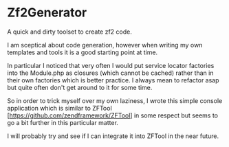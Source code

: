 Zf2Generator
============

A quick and dirty toolset to create zf2 code.

I am sceptical about code generation, however when writing my own templates and tools it is a good starting point at time.

In particular I noticed that very often I would put service locator factories into the Module.php as closures (which cannot be cached) rather than in their own factories which is better practice. I always mean to refactor asap but quite often don't get around to it for some time.

So in order to trick myself over my own laziness, I wrote this simple console application which is similar to ZFTool [https://github.com/zendframework/ZFTool] in some respect but seems to go a bit further in this particular matter.

I will probably try and see if I can integrate it into ZFTool in the near future.


